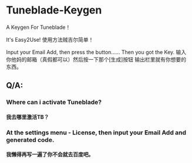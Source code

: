 # Tuneblade-Keygen
A Keygen For Tuneblade！

It's Easy2Use!
使用方法贼吉尔简单！

Input your Email Add, then press the button……
Then you got the Key.
输入你他妈的邮箱（真假都可以）然后按一下那个[生成]按钮
输出栏里就有你想要的东西。

## Q/A:
### Where can i activate Tuneblade?
#### 我去哪里激活TB？
### At the settings menu - License, then input your Email Add and generated code.
#### 我懒得再写一遍了你不会就去百度吧。
